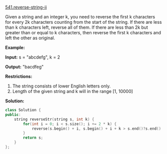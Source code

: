 [541.reverse-string-ii](https://leetcode.com/problems/reverse-string-ii/)  

Given a string and an integer k, you need to reverse the first k characters for every 2k characters counting from the start of the string. If there are less than k characters left, reverse all of them. If there are less than 2k but greater than or equal to k characters, then reverse the first k characters and left the other as original.

**Example:**  

  
**Input:** s = "abcdefg", k = 2
  
**Output:** "bacdfeg"
  

**Restrictions:**

1.  The string consists of lower English letters only.
2.  Length of the given string and k will in the range \[1, 10000\]  



**Solution:**  

```cpp
class Solution {
public:
    string reverseStr(string s, int k) {
        for(int i = 0; i < s.size(); i += 2 * k) {
            reverse(s.begin() + i, s.begin() + i + k > s.end()?s.end() : s.begin() + i +k);
        }
        return s;
    }
};
```
      